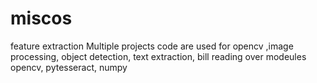 # miscos
feature extraction
Multiple projects code are used for opencv ,image processing, object detection, text extraction, bill reading over modeules
opencv, pytesseract, numpy
